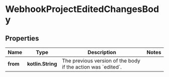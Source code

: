 
# WebhookProjectEditedChangesBody

## Properties
Name | Type | Description | Notes
------------ | ------------- | ------------- | -------------
**from** | **kotlin.String** | The previous version of the body if the action was &#x60;edited&#x60;. | 



